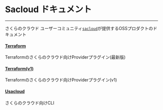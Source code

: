 # Sacloud ドキュメント

---

さくらのクラウド ユーザーコミュニティ[`sacloud`](https://github.com/sacloud)が提供するOSSプロダクトのドキュメント

#### [Terraform](./terraform/)

Terraformのさくらのクラウド向けProviderプラグイン(最新版)

#### [Terraform(v1)](./terraform-v1/)

Terraformのさくらのクラウド向けProviderプラグイン(v1)

#### [Usacloud](https://sacloud.github.io/usacloud)

さくらのクラウド向けCLI


